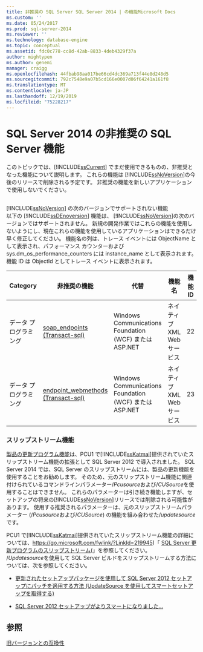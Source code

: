 ```yaml
---
title: 非推奨の SQL Server SQL Server 2014 | の機能Microsoft Docs
ms.custom: ''
ms.date: 05/24/2017
ms.prod: sql-server-2014
ms.reviewer: ''
ms.technology: database-engine
ms.topic: conceptual
ms.assetid: fdc0c778-cc8d-42ab-8833-4deb4329f37a
author: mightypen
ms.author: genemi
manager: craigg
ms.openlocfilehash: 44fbab98aa017be66cd4dc369a713f44e8d248d5
ms.sourcegitcommit: 792c7548e9a07b5cd166e0007d06f64241a161f8
ms.translationtype: MT
ms.contentlocale: ja-JP
ms.lasthandoff: 12/19/2019
ms.locfileid: "75228217"
---
```

# <a name="deprecated-sql-server-features-in-sql-server-2014"></a>SQL Server 2014 の非推奨の SQL Server 機能
  このトピックでは、[!INCLUDE[ssCurrent](../includes/sscurrent-md.md)] でまだ使用できるものの、非推奨となった機能について説明します。 これらの機能は [!INCLUDE[ssNoVersion](../includes/ssnoversion-md.md)]の今後のリリースで削除される予定です。 非推奨の機能を新しいアプリケーションで使用しないでください。  
  
## <a name="features-not-supported-in-the-next-version-of-includessnoversionincludesssnoversion-mdmd"></a>
  [!INCLUDE[ssNoVersion](../includes/ssnoversion-md.md)] の次のバージョンでサポートされない機能  
 以下の [!INCLUDE[ssDEnoversion](../includes/ssdenoversion-md.md)] 機能は、 [!INCLUDE[ssNoVersion](../includes/ssnoversion-md.md)]の次のバージョンではサポートされません。 新規の開発作業ではこれらの機能を使用しないようにし、現在これらの機能を使用しているアプリケーションはできるだけ早く修正してください。 機能名の列は、トレース イベントには ObjectName として表示され、パフォーマンス カウンターおよび sys.dm_os_performance_counters には instance_name として表示されます。 機能 ID は ObjectId としてトレース イベントに表示されます。  
  
|Category|非推奨の機能|代替|機能名|機能 ID|  
|--------------|------------------------|-----------------|------------------|----------------|  
|データ プログラミング|[soap_endpoints &#40;Transact-sql&#41;](/sql/relational-databases/system-catalog-views/sys-soap-endpoints-transact-sql)|Windows Communications Foundation (WCF) または ASP.NET|ネイティブ XML Web サービス|22|  
|データ プログラミング|[endpoint_webmethods &#40;Transact-sql&#41;](/sql/relational-databases/system-catalog-views/sys-endpoint-webmethods-transact-sql)|Windows Communications Foundation (WCF) または ASP.NET|ネイティブ XML Web サービス|23|  
  
### <a name="slipstream-functionality"></a>スリップストリーム機能  
 [製品の更新プログラム機能](/previous-versions/sql/sql-server-2012/hh231670(v=sql.110)?redirectedfrom=MSDN)は、PCU1 で[!INCLUDE[ssKatmai](../includes/sskatmai-md.md)]提供されていたスリップストリーム機能の拡張として SQL Server 2012 で導入されました。 SQL Server 2014 では、SQL Server のスリップストリームには、製品の更新機能を使用することをお勧めします。 そのため、元のスリップストリーム機能に関連付けられているコマンドラインパラメーター/*Pcusource*および/*CUSource*を使用することはできません。 これらのパラメーターは引き続き機能しますが、セットアップの将来の[!INCLUDE[ssNoVersion](../includes/ssnoversion-md.md)]リリースでは削除される可能性があります。 使用する推奨されるパラメーターは、元のスリップストリームパラメーター (/*Pcusource*および/*CUSource*) の機能を組み合わせた/*updatesource*です。  
  
 PCU1 で[!INCLUDE[ssKatmai](../includes/sskatmai-md.md)]提供されていたスリップストリーム機能の詳細については、https://go.microsoft.com/fwlink/?LinkId=219945)「 [SQL Server 更新プログラムのスリップストリーム](https://go.microsoft.com/fwlink/?LinkId=219945)(」を参照してください。  
 /*Updatesource*を使用して SQL Server ビルドをスリップストリームする方法については、次を参照してください。
 
 - [更新されたセットアップパッケージを使用して SQL Server 2012 セットアップにパッチを適用する方法 (UpdateSource を使用してスマートセットアップを取得する)](https://blogs.msdn.microsoft.com/jason_howell/2012/08/28/how-to-patch-sql-server-2012-setup-with-an-updated-setup-package-using-updatesource-to-get-a-smart-setup/)
 
 - [SQL Server 2012 セットアップがよりスマートになりました...](https://techcommunity.microsoft.com/t5/SQL-Server-Support/SQL-Server-2012-Setup-just-got-smarter-8230/ba-p/317440)
 
## <a name="see-also"></a>参照  
 [旧バージョンとの互換性](../../2014/getting-started/backward-compatibility.md)  
  
  
